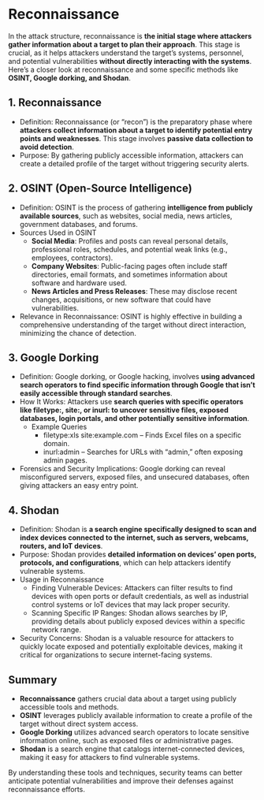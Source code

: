 <br>

# Reconnaissance
In the attack structure, reconnaissance is **the initial stage where attackers gather information about a target to plan their approach**. This stage is crucial, as it helps attackers understand the target’s systems, personnel, and potential vulnerabilities **without directly interacting with the systems**. Here’s a closer look at reconnaissance and some specific methods like **OSINT, Google dorking, and Shodan**.

## 1. Reconnaissance
  - Definition: Reconnaissance (or “recon”) is the preparatory phase where **attackers collect information about a target to identify potential entry points and weaknesses**. This stage involves **passive data collection to avoid detection**.
  - Purpose: By gathering publicly accessible information, attackers can create a detailed profile of the target without triggering security alerts.

## 2. OSINT (Open-Source Intelligence)
  - Definition: OSINT is the process of gathering **intelligence from publicly available sources**, such as websites, social media, news articles, government databases, and forums.
  - Sources Used in OSINT
    - **Social Media**: Profiles and posts can reveal personal details, professional roles, schedules, and potential weak links (e.g., employees, contractors).
    - **Company Websites**: Public-facing pages often include staff directories, email formats, and sometimes information about software and hardware used.
    - **News Articles and Press Releases**: These may disclose recent changes, acquisitions, or new software that could have vulnerabilities.
  - Relevance in Reconnaissance: OSINT is highly effective in building a comprehensive understanding of the target without direct interaction, minimizing the chance of detection.

## 3. Google Dorking
  - Definition: Google dorking, or Google hacking, involves **using advanced search operators to find specific information through Google that isn’t easily accessible through standard searches**.
  - How It Works: Attackers use **search queries with specific operators like filetype:, site:, or inurl: to uncover sensitive files, exposed databases, login portals, and other potentially sensitive information**.
    - Example Queries
      - filetype:xls site:example.com – Finds Excel files on a specific domain.
      -	inurl:admin – Searches for URLs with “admin,” often exposing admin pages.
  - Forensics and Security Implications: Google dorking can reveal misconfigured servers, exposed files, and unsecured databases, often giving attackers an easy entry point.

## 4. Shodan
  - Definition: Shodan is **a search engine specifically designed to scan and index devices connected to the internet, such as servers, webcams, routers, and IoT devices**.
  - Purpose: Shodan provides **detailed information on devices’ open ports, protocols, and configurations**, which can help attackers identify vulnerable systems.
  - Usage in Reconnaissance
    - Finding Vulnerable Devices: Attackers can filter results to find devices with open ports or default credentials, as well as industrial control systems or IoT devices that may lack proper security.
    - Scanning Specific IP Ranges: Shodan allows searches by IP, providing details about publicly exposed devices within a specific network range.
  - Security Concerns: Shodan is a valuable resource for attackers to quickly locate exposed and potentially exploitable devices, making it critical for organizations to secure internet-facing systems.

## Summary
  - **Reconnaissance** gathers crucial data about a target using publicly accessible tools and methods.
  - **OSINT** leverages publicly available information to create a profile of the target without direct system access.
  - **Google Dorking** utilizes advanced search operators to locate sensitive information online, such as exposed files or administrative pages.
  - **Shodan** is a search engine that catalogs internet-connected devices, making it easy for attackers to find vulnerable systems.

By understanding these tools and techniques, security teams can better anticipate potential vulnerabilities and improve their defenses against reconnaissance efforts.  
<br>